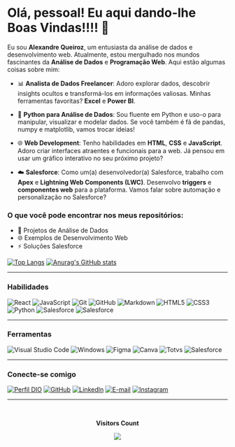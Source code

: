 # Olá, pessoal! Eu aqui dando-lhe Boas Vindas!!!! 👋

Eu sou **Alexandre Queiroz**, um entusiasta da análise de dados e desenvolvimento web. Atualmente, estou mergulhado nos mundos fascinantes da **Análise de Dados** e **Programação Web**. Aqui estão algumas coisas sobre mim:

- 📊 **Analista de Dados Freelancer**: Adoro explorar dados, descobrir insights ocultos e transformá-los em informações valiosas. Minhas ferramentas favoritas? **Excel** e **Power BI**.

- 🐍 **Python para Análise de Dados**: Sou fluente em Python e uso-o para manipular, visualizar e modelar dados. Se você também é fã de pandas, numpy e matplotlib, vamos trocar ideias!

- 🌐 **Web Development**: Tenho habilidades em **HTML**, **CSS** e **JavaScript**. Adoro criar interfaces atraentes e funcionais para a web. Já pensou em usar um gráfico interativo no seu próximo projeto?

- ☁️ **Salesforce**: Como um(a) desenvolvedor(a) Salesforce, trabalho com **Apex** e **Lightning Web Components (LWC)**. Desenvolvo **triggers** e **componentes web** para a plataforma. Vamos falar sobre automação e personalização no Salesforce?

### O que você pode encontrar nos meus repositórios:
- 🚀 Projetos de Análise de Dados
- 🌐 Exemplos de Desenvolvimento Web
- ⚡ Soluções Salesforce

[![Top Langs](https://github-readme-stats.vercel.app/api/top-langs/?username=Alexandrezapsss&layout=compact&theme=aura)](https://github.com/anuraghazra/github-readme-stats)
[![Anurag's GitHub stats](https://github-readme-stats.vercel.app/api?username=Alexandrezapsss&show_icons=true&theme=aura)](https://github.com/Alexandrezapsss)

-----

### Habilidades

![React](https://img.shields.io/badge/react-%2320232a.svg?style=for-the-badge&logo=react&logoColor=%2361DAFB)
![JavaScript](https://img.shields.io/badge/JavaScript-000?style=for-the-badge&logo=javascript&logoColor=30A3DC)
![Git](https://img.shields.io/badge/Git-000?style=for-the-badge&logo=git&logoColor=E94D5F) 
![GitHub](https://img.shields.io/badge/GitHub-000?style=for-the-badge&logo=github&logoColor=30A3DC)
![Markdown](https://img.shields.io/badge/Markdown-000?style=for-the-badge&logo=markdown)
![HTML5](https://img.shields.io/badge/HTML-000?style=for-the-badge&logo=html5&logoColor=30A3DC)
![CSS3](https://img.shields.io/badge/CSS3-000?style=for-the-badge&logo=css3&logoColor=E94D5F)
![Python](https://img.shields.io/badge/Python-000?style=for-the-badge&logo=python)
![Salesforce](https://img.shields.io/badge/Salesforce-Apex-000?style=for-the-badge&logo=salesforce)
![Salesforce](https://img.shields.io/badge/Salesforce-LWC-000?style=for-the-badge&logo=salesforce)

---- 

### Ferramentas
![Visual Studio Code](https://img.shields.io/badge/-Visual%20Studio%20Code-0D1117?style=for-the-badge&logo=visual-studio-code&logoColor=007ACC&labelColor=0D1117)
![Windows](https://img.shields.io/badge/-Windows-0D1117?style=for-the-badge&logo=windows&labelColor=0D1117)
![Figma](https://img.shields.io/badge/Figma-000?style=for-the-badge&logo=figma)
![Canva](https://img.shields.io/badge/Canva-000?style=for-the-badge&logo=canva)
![Totvs](https://img.shields.io/badge/Totvs-Protheus-000?style=for-the-badge&logo=totvs)
![Salesforce](https://img.shields.io/badge/Salesforce-000?style=for-the-badge&logo=salesforce)


---- 
### Conecte-se comigo
[![Perfil DIO](https://img.shields.io/badge/-Meu%20Perfil%20na%20DIO-30A3DC?style=for-the-badge)](https://www.dio.me/users/alexandrequeirozdasilva94)
[![GitHub](https://img.shields.io/badge/-GitHub-0D1117?style=for-the-badge&logo=github&labelColor=0D1117)](https://github.com/Alexandrezapsss)
[![LinkedIn](https://img.shields.io/badge/-LinkedIn-000?style=for-the-badge&logo=linkedin&logoColor=30A3DC)](https://www.linkedin.com/in/alexandre-queiroz-da-silva-542904124/)
[![E-mail](https://img.shields.io/badge/-Email-000?style=for-the-badge&logo=microsoft-outlook&logoColor=E94D5F)](mailto:alexandrequeirozdasilva94@gmail.com)
[![Instagram](https://img.shields.io/badge/Instagram-000?style=for-the-badge&logo=instagram)](https://www.instagram.com/alexandrezaps/)

---- 
<div align="center">
    <br>
        <p align="centre"><b>Visitors Count</b> </p>  
        <p align="center"><img align="center" src="https://profile-counter.glitch.me/{Alexandrezapsss}/count.svg" /> </p> 
    <br>
</div>
